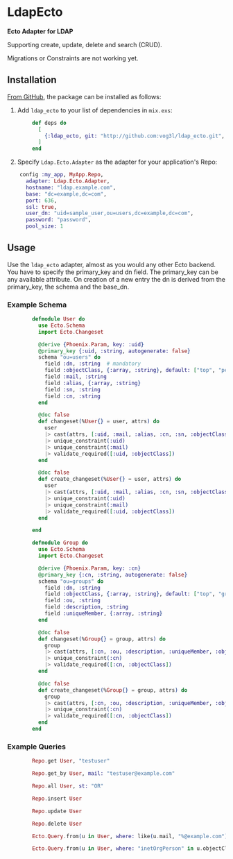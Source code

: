 # LdapEcto

**Ecto Adapter for LDAP**

Supporting create, update, delete and search (CRUD).

Migrations or Constraints are not working yet.

## Installation

[From GitHub](https://github.com/vog3l/ldap_ecto), the package can be installed as follows:

  1. Add `ldap_ecto` to your list of dependencies in `mix.exs`:
```elixir
        def deps do
          [
            {:ldap_ecto, git: "http://github.com:vog3l/ldap_ecto.git", tag: "0.2"},
          ]
        end
```

  2. Specify `Ldap.Ecto.Adapter` as the adapter for your application's Repo:
```elixir
    config :my_app, MyApp.Repo,
      adapter: Ldap.Ecto.Adapter,
      hostname: "ldap.example.com",
      base: "dc=example,dc=com",
      port: 636,
      ssl: true,
      user_dn: "uid=sample_user,ou=users,dc=example,dc=com",
      password: "password",
      pool_size: 1
```

## Usage

Use the `ldap_ecto` adapter, almost as you would any other Ecto backend.
You have to specify the primary_key and dn field. The primary_key can be any available attribute.
On creation of a new entry the dn is derived from the primary_key, the schema and the base_dn.

### Example Schema


```elixir
        defmodule User do
          use Ecto.Schema
          import Ecto.Changeset

          @derive {Phoenix.Param, key: :uid}
          @primary_key {:uid, :string, autogenerate: false}
          schema "ou=users" do
            field :dn, :string  # mandatory
            field :objectClass, {:array, :string}, default: ["top", "person", "inetorgperson"]
            field :mail, :string
            field :alias, {:array, :string}
            field :sn, :string
            field :cn, :string
          end

          @doc false
          def changeset(%User{} = user, attrs) do
            user
            |> cast(attrs, [:uid, :mail, :alias, :cn, :sn, :objectClass])
            |> unique_constraint(:uid)
            |> unique_constraint(:mail)
            |> validate_required([:uid, :objectClass])
          end

          @doc false
          def create_changeset(%User{} = user, attrs) do
            user
            |> cast(attrs, [:uid, :mail, :alias, :cn, :sn, :objectClass])
            |> unique_constraint(:uid)
            |> unique_constraint(:mail)
            |> validate_required([:uid, :objectClass])
          end

        end
```

```elixir
        defmodule Group do
          use Ecto.Schema
          import Ecto.Changeset

          @derive {Phoenix.Param, key: :cn}
          @primary_key {:cn, :string, autogenerate: false}
          schema "ou=groups" do
            field :dn, :string
            field :objectClass, {:array, :string}, default: ["top", "groupofuniquenames"]
            field :ou, :string
            field :description, :string
            field :uniqueMember, {:array, :string}
          end

          @doc false
          def changeset(%Group{} = group, attrs) do
            group
            |> cast(attrs, [:cn, :ou, :description, :uniqueMember, :objectClass])
            |> unique_constraint(:cn)
            |> validate_required([:cn, :objectClass])
          end

          @doc false
          def create_changeset(%Group{} = group, attrs) do
            group
            |> cast(attrs, [:cn, :ou, :description, :uniqueMember, :objectClass])
            |> unique_constraint(:cn)
            |> validate_required([:cn, :objectClass])
          end
        end
```

### Example Queries

```elixir
        Repo.get User, "testuser"

        Repo.get_by User, mail: "testuser@example.com"

        Repo.all User, st: "OR"

        Repo.insert User

        Repo.update User

        Repo.delete User

        Ecto.Query.from(u in User, where: like(u.mail, "%@example.com"))

        Ecto.Query.from(u in User, where: "inetOrgPerson" in u.objectClass and not is_nil(u.mail), select: u.uid)
```
